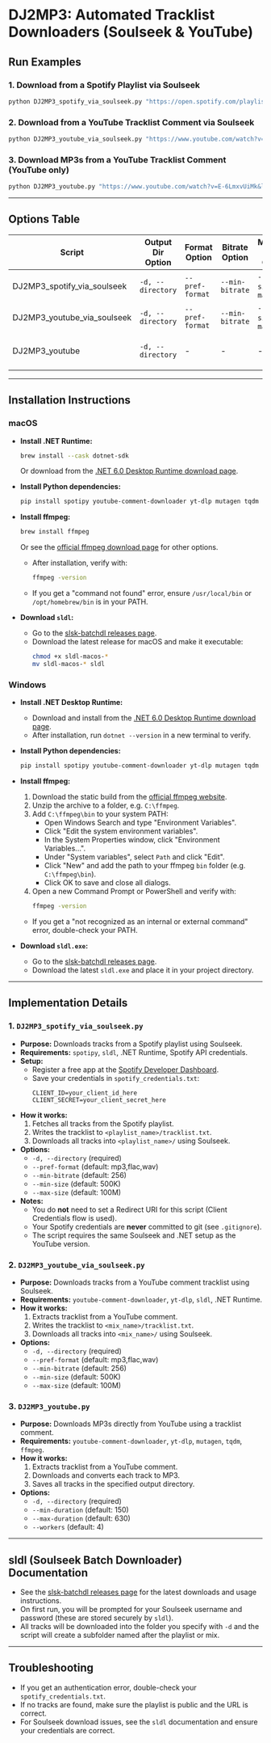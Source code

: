 # DJ2MP3: Automated Tracklist Downloaders (Soulseek & YouTube)

## Run Examples

### 1. Download from a Spotify Playlist via Soulseek
```sh
python DJ2MP3_spotify_via_soulseek.py "https://open.spotify.com/playlist/4bGw0ncQRTMX891DizZDkr" -d soulseek_downloads
```

### 2. Download from a YouTube Tracklist Comment via Soulseek
```sh
python DJ2MP3_youtube_via_soulseek.py "https://www.youtube.com/watch?v=E-6LmxvUiMk&lc=UgxwA4LZra3oRGeF0St4AaABAg" -d soulseek_downloads
```

### 3. Download MP3s from a YouTube Tracklist Comment (YouTube only)
```sh
python DJ2MP3_youtube.py "https://www.youtube.com/watch?v=E-6LmxvUiMk&lc=UgxwA4LZra3oRGeF0St4AaABAg" -d downloads
```

---

## Options Table

| Script                        | Output Dir Option | Format Option         | Bitrate Option | Min/Max Size Option | Duration Option | Workers Option | Notes |
|-------------------------------|-------------------|----------------------|---------------|---------------------|-----------------|---------------|-------|
| DJ2MP3_spotify_via_soulseek   | `-d, --directory` | `--pref-format`      | `--min-bitrate`| `--min-size`, `--max-size` | -               | -             | Needs Spotify credentials |
| DJ2MP3_youtube_via_soulseek   | `-d, --directory` | `--pref-format`      | `--min-bitrate`| `--min-size`, `--max-size` | -               | -             | -     |
| DJ2MP3_youtube                | `-d, --directory` | -                    | -             | -                   | `--min-duration`, `--max-duration` | `--workers`    | Needs ffmpeg |

---

## Installation Instructions

### macOS

- **Install .NET Runtime:**
  ```sh
  brew install --cask dotnet-sdk
  ```
  Or download from the [.NET 6.0 Desktop Runtime download page](https://dotnet.microsoft.com/en-us/download/dotnet/6.0).

- **Install Python dependencies:**
  ```sh
  pip install spotipy youtube-comment-downloader yt-dlp mutagen tqdm
  ```

- **Install ffmpeg:**
  ```sh
  brew install ffmpeg
  ```
  Or see the [official ffmpeg download page](https://ffmpeg.org/download.html#build-mac) for other options.
  - After installation, verify with:
    ```sh
    ffmpeg -version
    ```
  - If you get a "command not found" error, ensure `/usr/local/bin` or `/opt/homebrew/bin` is in your PATH.

- **Download `sldl`:**
  - Go to the [slsk-batchdl releases page](https://github.com/fiso64/slsk-batchdl/releases).
  - Download the latest release for macOS and make it executable:
    ```sh
    chmod +x sldl-macos-*
    mv sldl-macos-* sldl
    ```

### Windows

- **Install .NET Desktop Runtime:**
  - Download and install from the [.NET 6.0 Desktop Runtime download page](https://dotnet.microsoft.com/en-us/download/dotnet/6.0).
  - After installation, run `dotnet --version` in a new terminal to verify.

- **Install Python dependencies:**
  ```sh
  pip install spotipy youtube-comment-downloader yt-dlp mutagen tqdm
  ```

- **Install ffmpeg:**
  1. Download the static build from the [official ffmpeg website](https://ffmpeg.org/download.html#build-windows).
  2. Unzip the archive to a folder, e.g. `C:\ffmpeg`.
  3. Add `C:\ffmpeg\bin` to your system PATH:
     - Open Windows Search and type "Environment Variables".
     - Click "Edit the system environment variables".
     - In the System Properties window, click "Environment Variables...".
     - Under "System variables", select `Path` and click "Edit".
     - Click "New" and add the path to your ffmpeg `bin` folder (e.g. `C:\ffmpeg\bin`).
     - Click OK to save and close all dialogs.
  4. Open a new Command Prompt or PowerShell and verify with:
     ```sh
     ffmpeg -version
     ```
  - If you get a "not recognized as an internal or external command" error, double-check your PATH.

- **Download `sldl.exe`:**
  - Go to the [slsk-batchdl releases page](https://github.com/fiso64/slsk-batchdl/releases).
  - Download the latest `sldl.exe` and place it in your project directory.

---

## Implementation Details

### 1. `DJ2MP3_spotify_via_soulseek.py`
- **Purpose:** Downloads tracks from a Spotify playlist using Soulseek.
- **Requirements:** `spotipy`, `sldl`, .NET Runtime, Spotify API credentials.
- **Setup:**
  - Register a free app at the [Spotify Developer Dashboard](https://developer.spotify.com/dashboard/applications).
  - Save your credentials in `spotify_credentials.txt`:
    ```
    CLIENT_ID=your_client_id_here
    CLIENT_SECRET=your_client_secret_here
    ```
- **How it works:**
  1. Fetches all tracks from the Spotify playlist.
  2. Writes the tracklist to `<playlist_name>/tracklist.txt`.
  3. Downloads all tracks into `<playlist_name>/` using Soulseek.
- **Options:**
  - `-d, --directory` (required)
  - `--pref-format` (default: mp3,flac,wav)
  - `--min-bitrate` (default: 256)
  - `--min-size` (default: 500K)
  - `--max-size` (default: 100M)
- **Notes:**
  - You do **not** need to set a Redirect URI for this script (Client Credentials flow is used).
  - Your Spotify credentials are **never** committed to git (see `.gitignore`).
  - The script requires the same Soulseek and .NET setup as the YouTube version.

### 2. `DJ2MP3_youtube_via_soulseek.py`
- **Purpose:** Downloads tracks from a YouTube comment tracklist using Soulseek.
- **Requirements:** `youtube-comment-downloader`, `yt-dlp`, `sldl`, .NET Runtime.
- **How it works:**
  1. Extracts tracklist from a YouTube comment.
  2. Writes the tracklist to `<mix_name>/tracklist.txt`.
  3. Downloads all tracks into `<mix_name>/` using Soulseek.
- **Options:**
  - `-d, --directory` (required)
  - `--pref-format` (default: mp3,flac,wav)
  - `--min-bitrate` (default: 256)
  - `--min-size` (default: 500K)
  - `--max-size` (default: 100M)

### 3. `DJ2MP3_youtube.py`
- **Purpose:** Downloads MP3s directly from YouTube using a tracklist comment.
- **Requirements:** `youtube-comment-downloader`, `yt-dlp`, `mutagen`, `tqdm`, `ffmpeg`.
- **How it works:**
  1. Extracts tracklist from a YouTube comment.
  2. Downloads and converts each track to MP3.
  3. Saves all tracks in the specified output directory.
- **Options:**
  - `-d, --directory` (required)
  - `--min-duration` (default: 150)
  - `--max-duration` (default: 630)
  - `--workers` (default: 4)

---

## sldl (Soulseek Batch Downloader) Documentation

- See the [slsk-batchdl releases page](https://github.com/fiso64/slsk-batchdl/releases) for the latest downloads and usage instructions.
- On first run, you will be prompted for your Soulseek username and password (these are stored securely by `sldl`).
- All tracks will be downloaded into the folder you specify with `-d` and the script will create a subfolder named after the playlist or mix.

---

## Troubleshooting
- If you get an authentication error, double-check your `spotify_credentials.txt`.
- If no tracks are found, make sure the playlist is public and the URL is correct.
- For Soulseek download issues, see the `sldl` documentation and ensure your credentials are correct.